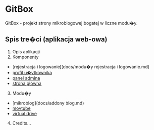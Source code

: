 GitBox
======

GitBox - projekt strony mikroblogowej bogatej w liczne modu�y.

## Spis tre�ci (aplikacja web-owa)
1. Opis aplikacji
2. Komponenty
 * [rejestracja i logowanie](docs/modu�y rejestracja i logowanie.md)
 * [profil u�ytkownika](docs/user-profile.md)
 * [panel admina](docs/admin-panel.md)
 * [strona główna](docs/stronaglowna.md)
3. Modu�y
 * [mikroblog](docs/addony blog.md)
 * [movtube](docs/movtube.md)
 * [virtual drive](docs/virtual_drive.md)
4. Credits...
